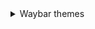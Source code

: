 <details> 
  <summary> Waybar themes </summary>
    
   - **Monochrome**

     <details>
       <summary>Here's an image, just in case:</summary>
![image](https://raw.githubusercontent.com/gkmax132/hyprland_dotfiles/refs/heads/main/images/waybar/monochrome.png)   
     </details>
</details>
